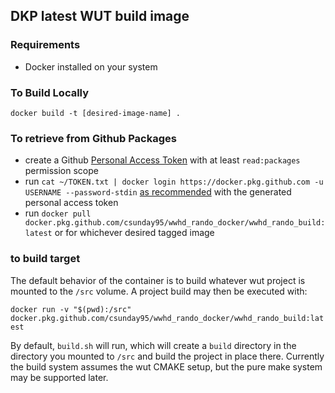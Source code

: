 ## DKP latest WUT build image

### Requirements
 - Docker installed on your system

### To Build Locally

`docker build -t [desired-image-name] .`

### To retrieve from Github Packages

 - create a Github [Personal Access Token](https://docs.github.com/en/github/authenticating-to-github/creating-a-personal-access-token) with at least `read:packages` permission scope
 - run `cat ~/TOKEN.txt | docker login https://docker.pkg.github.com -u USERNAME --password-stdin` [as recommended](https://docs.github.com/en/packages/guides/configuring-docker-for-use-with-github-packages#authenticating-to-github-packages) with the generated personal access token
 - run `docker pull docker.pkg.github.com/csunday95/wwhd_rando_docker/wwhd_rando_build:latest` or for whichever 
 desired tagged image

### to build target 

The default behavior of the container is to build whatever wut project is mounted to the `/src` volume.
A project build may then be executed with:

`docker run -v "$(pwd):/src" docker.pkg.github.com/csunday95/wwhd_rando_docker/wwhd_rando_build:latest`

By default, `build.sh` will run, which will create a `build` directory in the directory you mounted to 
`/src` and build the project in place there. Currently the build system assumes the wut CMAKE setup, but
the pure make system may be supported later.
